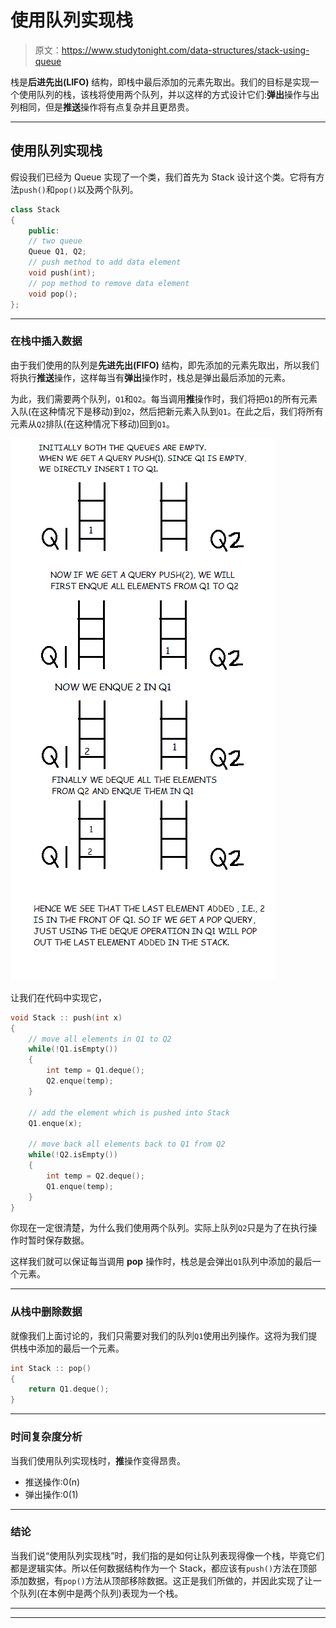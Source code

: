 # 使用队列实现栈

> 原文：<https://www.studytonight.com/data-structures/stack-using-queue>

栈是**后进先出(LIFO)** 结构，即栈中最后添加的元素先取出。我们的目标是实现一个使用队列的栈，该栈将使用两个队列，并以这样的方式设计它们:**弹出**操作与出列相同，但是**推送**操作将有点复杂并且更昂贵。

* * *

## 使用队列实现栈

假设我们已经为 Queue 实现了一个类，我们首先为 Stack 设计这个类。它将有方法`push()`和`pop()`以及两个队列。

```cpp
class Stack
{
	public:
	// two queue
	Queue Q1, Q2;
	// push method to add data element
	void push(int);
	// pop method to remove data element
	void pop();
};
```

* * *

### 在栈中插入数据

由于我们使用的队列是**先进先出(FIFO)** 结构，即先添加的元素先取出，所以我们将执行**推送**操作，这样每当有**弹出**操作时，栈总是弹出最后添加的元素。

为此，我们需要两个队列，`Q1`和`Q2`。每当调用**推**操作时，我们将把`Q1`的所有元素入队(在这种情况下是移动)到`Q2`，然后把新元素入队到`Q1`。在此之后，我们将所有元素从`Q2`排队(在这种情况下移动)回到`Q1`。

![Stack using Queue](img/b55cfbdea233de8f449646b68dca7424.png)

让我们在代码中实现它，

```cpp
void Stack :: push(int x)
{
	// move all elements in Q1 to Q2
	while(!Q1.isEmpty())
	{
		int temp = Q1.deque();
		Q2.enque(temp);
	}

	// add the element which is pushed into Stack
	Q1.enque(x);

	// move back all elements back to Q1 from Q2
	while(!Q2.isEmpty())
	{
		int temp = Q2.deque();
		Q1.enque(temp);
	}
}
```

你现在一定很清楚，为什么我们使用两个队列。实际上队列`Q2`只是为了在执行操作时暂时保存数据。

这样我们就可以保证每当调用 **pop** 操作时，栈总是会弹出`Q1`队列中添加的最后一个元素。

* * *

### 从栈中删除数据

就像我们上面讨论的，我们只需要对我们的队列`Q1`使用出列操作。这将为我们提供栈中添加的最后一个元素。

```cpp
int Stack :: pop()
{
	return Q1.deque();
}
```

* * *

### 时间复杂度分析

当我们使用队列实现栈时，**推**操作变得昂贵。

*   推送操作:0(n)
*   弹出操作:0(1)

* * *

### 结论

当我们说“使用队列实现栈”时，我们指的是如何让队列表现得像一个栈，毕竟它们都是逻辑实体。所以任何数据结构作为一个 Stack，都应该有`push()`方法在顶部添加数据，有`pop()`方法从顶部移除数据。这正是我们所做的，并因此实现了让一个队列(在本例中是两个队列)表现为一个栈。

* * *

* * *